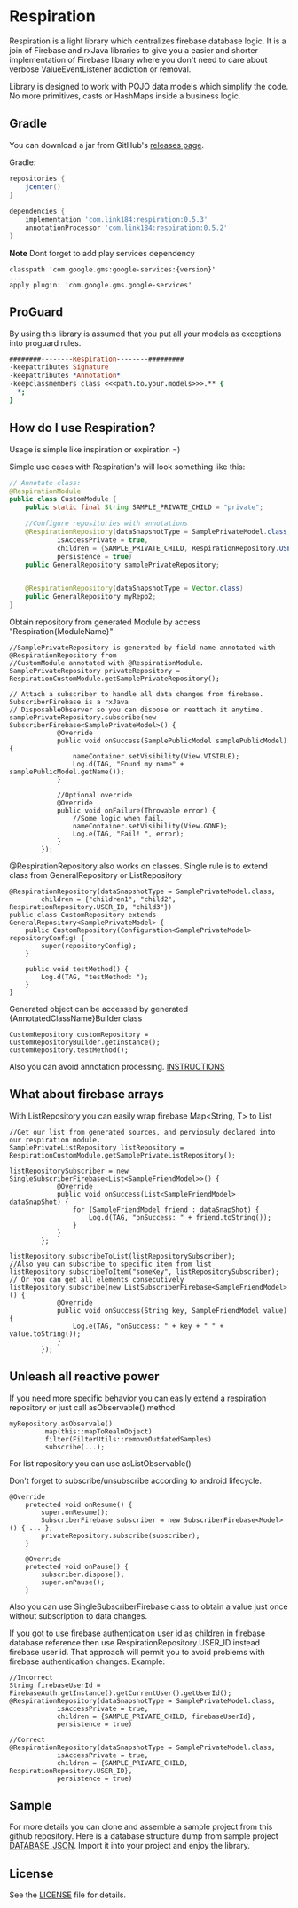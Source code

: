 Respiration
=====

Respiration is a light library which centralizes firebase database logic. It is a join of Firebase 
and rxJava libraries to give you a easier and shorter implementation of Firebase library where you don't
need to care about verbose ValueEventListener addiction or removal. 

Library is designed to work with POJO data models which simplify the code. No more primitives, 
casts or HashMaps inside a business logic.

Gradle
--------
You can download a jar from GitHub's [releases page][3].

Gradle:

```gradle
repositories {
    jcenter()
}
 
dependencies {
    implementation 'com.link184:respiration:0.5.3'
    annotationProcessor 'com.link184:respiration:0.5.2'
}
```

**Note** Dont forget to add play services dependency
```
classpath 'com.google.gms:google-services:{version}'
...
apply plugin: 'com.google.gms.google-services'
```

ProGuard
--------
By using this library is assumed that you put all your models as exceptions into proguard rules.
```pro
########--------Respiration--------#########
-keepattributes Signature
-keepattributes *Annotation*
-keepclassmembers class <<<path.to.your.models>>>.** {
  *;
}
```


How do I use Respiration?
-------------------
Usage is simple like inspiration or expiration =)

Simple use cases with Respiration's  will look something like this:

```java
// Annotate class:
@RespirationModule
public class CustomModule {
    public static final String SAMPLE_PRIVATE_CHILD = "private";

    //Configure repositories with annotations
    @RespirationRepository(dataSnapshotType = SamplePrivateModel.class,
            isAccessPrivate = true,
            children = {SAMPLE_PRIVATE_CHILD, RespirationRepository.USER_ID},
            persistence = true)
    public GeneralRepository samplePrivateRepository;


    @RespirationRepository(dataSnapshotType = Vector.class)
    public GeneralRepository myRepo2;
}
```

Obtain repository from generated Module by access "Respiration{ModuleName}"
```
//SamplePrivateRepository is generated by field name annotated with @RespirationRepository from 
//CustomModule annotated with @RespirationModule.
SamplePrivateRepository privateRepository = RespirationCustomModule.getSamplePrivateRepository();

// Attach a subscriber to handle all data changes from firebase. SubscriberFirebase is a rxJava 
// DisposableObserver so you can dispose or reattach it anytime.
samplePrivateRepository.subscribe(new SubscriberFirebase<SamplePrivateModel>() {
            @Override
            public void onSuccess(SamplePublicModel samplePublicModel) {
                nameContainer.setVisibility(View.VISIBLE);
                Log.d(TAG, "Found my name" + samplePublicModel.getName());
            }
 
            //Optional override
            @Override
            public void onFailure(Throwable error) {
                //Some logic when fail.
                nameContainer.setVisibility(View.GONE);
                Log.e(TAG, "Fail! ", error);
            }
        });
```

@RespirationRepository also works on classes. Single rule is to extend class from GeneralRepository 
or ListRepository
```
@RespirationRepository(dataSnapshotType = SamplePrivateModel.class,
        children = {"children1", "child2", RespirationRepository.USER_ID, "child3"})
public class CustomRepository extends GeneralRepository<SamplePrivateModel> {
    public CustomRepository(Configuration<SamplePrivateModel> repositoryConfig) {
        super(repositoryConfig);
    }

    public void testMethod() {
        Log.d(TAG, "testMethod: ");
    }
}
```
Generated object can be accessed by generated {AnnotatedClassName}Builder class
```
CustomRepository customRepository = CustomRepositoryBuilder.getInstance();
customRepository.testMethod();
```

Also you can avoid annotation processing.  [INSTRUCTIONS][4]

What about firebase arrays
-----
With ListRepository you can easily wrap firebase Map<String, T> to List<T>
```
//Get our list from generated sources, and perviosuly declared into our respiration module. 
SamplePrivateListRepository listRepository = RespirationCustomModule.getSamplePrivateListRepository();
  
listRepositorySubscriber = new SingleSubscriberFirebase<List<SampleFriendModel>>() {
            @Override
            public void onSuccess(List<SampleFriendModel> dataSnapShot) {
                for (SampleFriendModel friend : dataSnapShot) {
                    Log.d(TAG, "onSuccess: " + friend.toString());
                }
            }
        };

listRepository.subscribeToList(listRepositorySubscriber);
//Also you can subscribe to specific item from list
listRepository.subscribeToItem("someKey", listRepositorySubscriber);
// Or you can get all elements consecutively
listRepository.subscribe(new ListSubscriberFirebase<SampleFriendModel>() {
            @Override
            public void onSuccess(String key, SampleFriendModel value) {
                Log.e(TAG, "onSuccess: " + key + " " + value.toString());
            }
        });
```

Unleash all reactive power
----
If you need more specific behavior you can easily extend a respiration repository or just call 
asObservable() method.
```
myRepository.asObservale()
        .map(this::mapToRealmObject)
        .filter(FilterUtils::removeOutdatedSamples)
        .subscribe(...);
```

For list repository you can use asListObservable()

Don't forget to subscribe/unsubscribe according to android lifecycle.
```
@Override
    protected void onResume() {
        super.onResume();
        SubscriberFirebase subscriber = new SubscriberFirebase<Model>() { ... };
        privateRepository.subscribe(subscriber);
    }
 
    @Override
    protected void onPause() {
        subscriber.dispose();
        super.onPause();
    }
```

Also you can use SingleSubscriberFirebase class to obtain a value just once without subscription 
to data changes.

If you got to use firebase authentication user id as children in firebase database reference
then use RespirationRepository.USER_ID instead firebase user id. That approach will permit 
you to avoid problems with firebase authentication changes.
Example:
```
//Incorrect
String firebaseUserId = FirebaseAuth.getInstance().getCurrentUser().getUserId();
@RespirationRepository(dataSnapshotType = SamplePrivateModel.class,
            isAccessPrivate = true,
            children = {SAMPLE_PRIVATE_CHILD, firebaseUserId},
            persistence = true)
            
//Correct
@RespirationRepository(dataSnapshotType = SamplePrivateModel.class,
            isAccessPrivate = true,
            children = {SAMPLE_PRIVATE_CHILD, RespirationRepository.USER_ID},
            persistence = true)
```

Sample
-------
For more details you can clone and assemble a sample project from this github repository.
Here is a database structure dump from sample project [DATABASE_JSON][2]. Import it into your 
project and enjoy the library.

License
-------
See the [LICENSE][1] file for details.

[1]: https://github.com/Link184/Respiration/blob/master/LICENSE
[2]: https://github.com/Link184/Respiration/blob/master/firebase_database.json
[3]: https://github.com/Link184/Respiration/releases
[4]: https://github.com/Link184/Respiration/blob/master/no_annotation_processor.md

